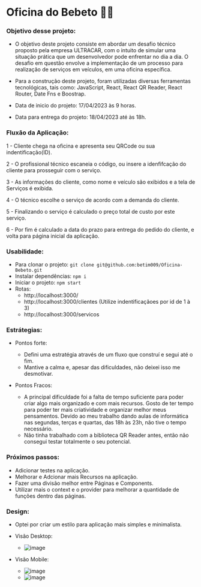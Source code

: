# Oficina do Bebeto :man_mechanic:

### Objetivo desse projeto:
- O objetivo deste projeto consiste em abordar um desafio técnico proposto pela empresa ULTRACAR, com o intuito de simular uma situação prática que um desenvolvedor pode enfrentar no dia a dia. O desafio em questão envolve a implementação de um processo para realização de serviços em veículos, em uma oficina específica.

- Para a construção deste projeto, foram utilizadas diversas ferramentas tecnológicas, tais como: JavaScript, React, React QR Reader, React Router, Date Fns e Boostrap.

- Data de inicio do projeto: 17/04/2023 às 9 horas. 
- Data para entrega do projeto: 18/04/2023 até às 18h.


### Fluxão da Aplicação:
1 - Cliente chega na oficina e apresenta seu QRCode ou sua indentificação(ID). 

2 - O profissional técnico escaneia o código, ou insere a idenfifcação do cliente para prosseguir com o serviço. 

3 - As informações do cliente, como nome e veículo são exibidos e a tela de Serviços é exibida. 

4 - O técnico escolhe o serviço de acordo com a demanda do cliente. 

5 - Finalizando o serviço é calculado o preço total de custo por este serviço.

6 - Por fim é calculado a data do prazo para entrega do pedido do cliente, e volta para página inicial da aplicação.

### Usabilidade: 
- Para clonar o projeto: `git clone git@github.com:betim009/Oficina-Bebeto.git`
- Instalar dependências: `npm i`
- Iniciar o projeto: `npm start` 
- Rotas: 
  - http://localhost:3000/
  - http://localhost:3000/clientes (Utilize indentificaçãoes por id de 1 à 3)
  - http://localhost:3000/servicos

### Estrátegias: 
- Pontos forte:
  - Defini uma estratégia através de um fluxo que construí e segui até o fim.
  - Mantive a calma e, apesar das dificuldades, não deixei isso me desmotivar.
  
- Pontos Fracos:
  - A principal dificuldade foi a falta de tempo suficiente para poder criar algo mais organizado e com mais recursos. Gosto de ter tempo para poder ter mais criatividade e organizar melhor meus pensamentos. Devido ao meu trabalho dando aulas de informática nas segundas, terças e quartas, das 18h às 23h, não tive o tempo necessário.
  - Não tinha trabalhado com a biblioteca QR Reader antes, então não consegui testar totalmente o seu potencial.
 

### Próximos passos:
  - Adicionar testes na aplicação.
  - Melhorar e Adcionar mais Recursos na aplicação.
  - Fazer uma divisão melhor entre Páginas e Components.
  - Utilizar mais o context e o provider para melhorar a quantidade de funções dentro das páginas.


### Design:
  - Optei por criar um estilo para aplicação mais simples e minimalista. 

  - Visão Desktop:
    - ![image](https://user-images.githubusercontent.com/62117863/232835617-adb6c8ab-673d-4127-b22a-0dd54aa93e44.png)
  - Visão Mobile:
    - ![image](https://user-images.githubusercontent.com/62117863/232836090-4ae0c5be-2db2-42c6-bdad-c82cfad5d9e8.png)
    - ![image](https://user-images.githubusercontent.com/62117863/232836197-6b980cd9-6fb4-44d5-8b73-fc0f339b4a76.png)


  
